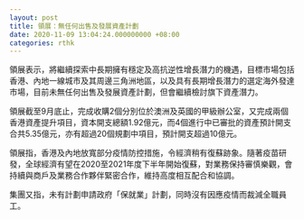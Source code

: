 ```yaml
---
layout: post
title: 領展：無任何出售及發展資產計劃
date: 2020-11-09 13:04:24.000000000 +08:00
categories: rthk
---
```


領展表示，將繼續探索中長期擁有穩定及高抗逆性增長潛力的機遇，目標市場包括香港、內地一線城市及其周邊三角洲地區，以及具有長期增長潛力的選定海外發達市場，目前未無任何出售及發展資產計劃，但會繼續檢討旗下資產潛力。

領展截至9月底止，完成收購2個分別位於澳洲及英國的甲級辦公室，又完成兩個香港資產提升項目，資本開支總額1.92億元，而4個進行中已審批的資產預計開支合共5.35億元，亦有超過20個規劃中項目，預計開支超過10億元。

領展指，香港及內地放寬部分疫情防控措施，令經濟稍有復蘇跡象。隨著疫苗研發，全球經濟有望在2020至2021年度下半年開始復蘇，對業務保持審慎樂觀，會持續與商戶及業務合作夥伴緊密合作，維持高度相互配合和協調。

集團又指，未有計劃申請政府「保就業」計劃，同時沒有因應疫情而裁減全職員工。
